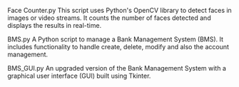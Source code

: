 Face Counter.py
This script uses Python's OpenCV library to detect faces in images or video streams. It counts the number of faces detected and displays the results in real-time.

BMS.py
A Python script to manage a Bank Management System (BMS). It includes functionality to handle create, delete, modify and also the account management.

BMS_GUI.py
An upgraded version of the Bank Management System with a graphical user interface (GUI) built using Tkinter.
